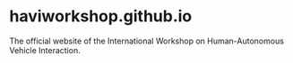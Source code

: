 # haviworkshop.github.io
The official website of the International Workshop on Human-Autonomous Vehicle Interaction.
